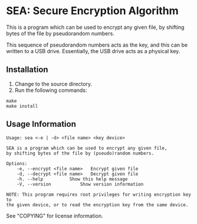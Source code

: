 # SEA: Secure Encryption Algorithm

This is a program which can be used to encrypt any given file,
by shifting bytes of the file by pseudorandom numbers.

This sequence of pseudorandom numbers acts as the key, and this
can be written to a USB drive. Essentially, the USB drive acts as
a physical key.

## Installation

<ol>
	<li>Change to the source directory.</li>
	<li>Run the following commands:</li>
</ol>

```
make
make install
```

## Usage Information

```
Usage: sea <-e | -d> <file name> <key device>

SEA is a program which can be used to encrypt any given file,
by shifting bytes of the file by (pseudo)random numbers.

Options:
	-e, --encrypt <file name>	Encrypt given file
	-d, --decrypt <file name>	Decrypt given file
	-h. --help			Show this help message
	-V, --version			Show version information

NOTE: This program requires root privileges for writing encryption key to
the given device, or to read the encryption key from the same device.
```

See "COPYING" for license information.
